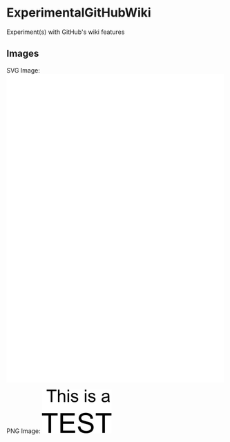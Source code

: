 # ExperimentalGitHubWiki
Experiment(s) with GitHub's wiki features

## Images

SVG Image: ![This Is A Test (svg)](ExperimentalSvgImageA.svg)

PNG Image: ![This Is A Test (png)](ExperimentalSvgImageA.png)
